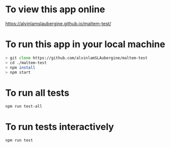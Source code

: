 # To view this app online

https://alvinlamslaubergine.github.io/maltem-test/

# To run this app in your local machine

```zsh
> git clone https://github.com/alvinlamSLAubergine/maltem-test
> cd ./maltem-test
> npm install
> npm start
```

# To run all tests

`npm run test-all`

# To run tests interactively

`npm run test`
